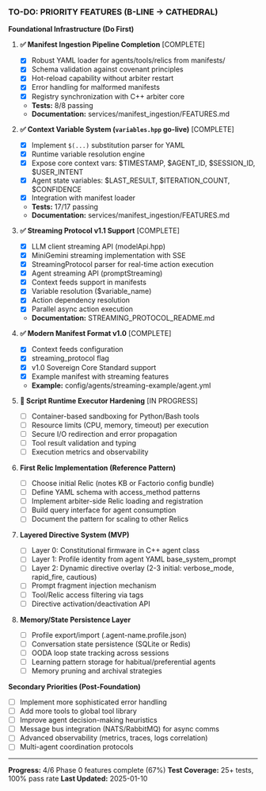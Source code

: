 ### TO-DO: PRIORITY FEATURES (B-LINE → CATHEDRAL)

**Foundational Infrastructure (Do First)**

1. **✅ Manifest Ingestion Pipeline Completion** [COMPLETE]
   - [x] Robust YAML loader for agents/tools/relics from manifests/
   - [x] Schema validation against covenant principles
   - [x] Hot-reload capability without arbiter restart
   - [x] Error handling for malformed manifests
   - [x] Registry synchronization with C++ arbiter core
   - **Tests:** 8/8 passing
   - **Documentation:** services/manifest_ingestion/FEATURES.md

2. **✅ Context Variable System (`variables.hpp` go-live)** [COMPLETE]
   - [x] Implement `$(...)` substitution parser for YAML
   - [x] Runtime variable resolution engine
   - [x] Expose core context vars: $TIMESTAMP, $AGENT_ID, $SESSION_ID, $USER_INTENT
   - [x] Agent state variables: $LAST_RESULT, $ITERATION_COUNT, $CONFIDENCE
   - [x] Integration with manifest loader
   - **Tests:** 17/17 passing
   - **Documentation:** services/manifest_ingestion/FEATURES.md

3. **✅ Streaming Protocol v1.1 Support** [COMPLETE]
   - [x] LLM client streaming API (modelApi.hpp)
   - [x] MiniGemini streaming implementation with SSE
   - [x] StreamingProtocol parser for real-time action execution
   - [x] Agent streaming API (promptStreaming)
   - [x] Context feeds support in manifests
   - [x] Variable resolution ($variable_name)
   - [x] Action dependency resolution
   - [x] Parallel async action execution
   - **Documentation:** STREAMING_PROTOCOL_README.md

4. **✅ Modern Manifest Format v1.0** [COMPLETE]
   - [x] Context feeds configuration
   - [x] streaming_protocol flag
   - [x] v1.0 Sovereign Core Standard support
   - [x] Example manifest with streaming features
   - **Example:** config/agents/streaming-example/agent.yml

5. **🚧 Script Runtime Executor Hardening** [IN PROGRESS]
   - [ ] Container-based sandboxing for Python/Bash tools
   - [ ] Resource limits (CPU, memory, timeout) per execution
   - [ ] Secure I/O redirection and error propagation
   - [ ] Tool result validation and typing
   - [ ] Execution metrics and observability

4. **First Relic Implementation (Reference Pattern)**
   - [ ] Choose initial Relic (notes KB or Factorio config bundle)
   - [ ] Define YAML schema with access_method patterns
   - [ ] Implement arbiter-side Relic loading and registration
   - [ ] Build query interface for agent consumption
   - [ ] Document the pattern for scaling to other Relics

5. **Layered Directive System (MVP)**
   - [ ] Layer 0: Constitutional firmware in C++ agent class
   - [ ] Layer 1: Profile identity from agent YAML base_system_prompt
   - [ ] Layer 2: Dynamic directive overlay (2-3 initial: verbose_mode, rapid_fire, cautious)
   - [ ] Prompt fragment injection mechanism
   - [ ] Tool/Relic access filtering via tags
   - [ ] Directive activation/deactivation API

6. **Memory/State Persistence Layer**
   - [ ] Profile export/import (.agent-name.profile.json)
   - [ ] Conversation state persistence (SQLite or Redis)
   - [ ] OODA loop state tracking across sessions
   - [ ] Learning pattern storage for habitual/preferential agents
   - [ ] Memory pruning and archival strategies

**Secondary Priorities (Post-Foundation)**

- [ ] Implement more sophisticated error handling
- [ ] Add more tools to global tool library
- [ ] Improve agent decision-making heuristics
- [ ] Message bus integration (NATS/RabbitMQ) for async comms
- [ ] Advanced observability (metrics, traces, logs correlation)
- [ ] Multi-agent coordination protocols

---

**Progress:** 4/6 Phase 0 features complete (67%)
**Test Coverage:** 25+ tests, 100% pass rate
**Last Updated:** 2025-01-10
